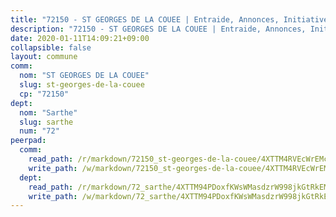 ```yaml
---
title: "72150 - ST GEORGES DE LA COUEE | Entraide, Annonces, Initiatives"
description: "72150 - ST GEORGES DE LA COUEE | Entraide, Annonces, Initiatives"
date: 2020-01-11T14:09:21+09:00
collapsible: false
layout: commune
comm:
  nom: "ST GEORGES DE LA COUEE"
  slug: st-georges-de-la-couee
  cp: "72150"
dept:
  nom: "Sarthe"
  slug: sarthe
  num: "72"
peerpad:
  comm:
    read_path: /r/markdown/72150_st-georges-de-la-couee/4XTTM4RVEcWrEMcJwtrQXdYBHhdntsfizt83urNpRK5g1aZs6
    write_path: /w/markdown/72150_st-georges-de-la-couee/4XTTM4RVEcWrEMcJwtrQXdYBHhdntsfizt83urNpRK5g1aZs6-K3TgV7PwKeyiMFqib1KCdBTwg8CxGTcPY3qXNeEDKuTsnzhtpQbfVHeCTCUyNDvk1bVoBsSFC6TUD2YFZdR6zb27zGr56g8yYPRsKnDN3yw4nnAEntBf66DgTaN6gW1jERypAabr
  dept:
    read_path: /r/markdown/72_sarthe/4XTTM94PDoxfKWsWMasdzrW998jkGtRkEM3CSUC42xSpuJKZ5
    write_path: /w/markdown/72_sarthe/4XTTM94PDoxfKWsWMasdzrW998jkGtRkEM3CSUC42xSpuJKZ5-K3TgTpjFyG67yVeuXvSAfSYzY4Yx2FMtDhgpv5HM2EDBJRVMn95z33xx4XjRNYNVaVsBPQ1t4pG9MoyNqwTqa8mcnEUB8rK4BMVbvUhCtGWCPSFnDCaT8GJTyimDgsCirLN3zswh
---
```


